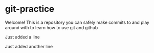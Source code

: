 # git-practice

Welcome! This is a repository you can safely make commits to and play around with to learn how to use git and github

Just added a line

Just added another line
